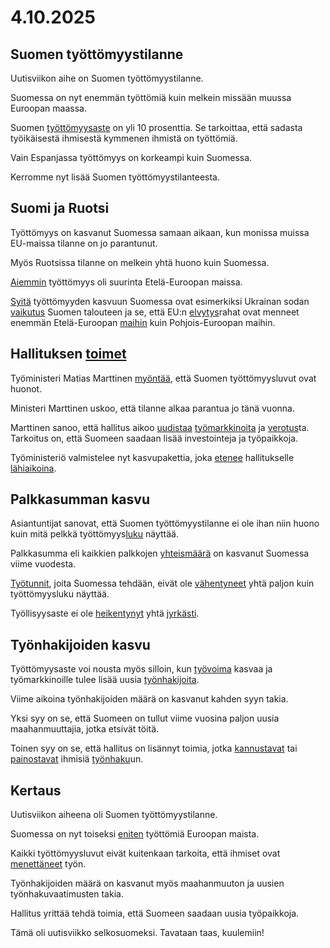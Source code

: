 # 4.10.2025

## Suomen työttömyystilanne

Uutisviikon aihe on Suomen työttömyystilanne.

Suomessa on nyt enemmän työttömiä kuin melkein missään muussa Euroopan maassa.

Suomen [työttömyysaste](työttömyysaste) on yli 10 prosenttia. Se tarkoittaa, että sadasta työikäisestä ihmisestä kymmenen ihmistä on työttömiä.

Vain Espanjassa työttömyys on korkeampi kuin Suomessa.

Kerromme nyt lisää Suomen työttömyystilanteesta.

## Suomi ja Ruotsi

Työttömyys on kasvanut Suomessa samaan aikaan, kun monissa muissa EU-maissa tilanne on jo parantunut.

Myös Ruotsissa tilanne on melkein yhtä huono kuin Suomessa.

[Aiemmin]() työttömyys oli suurinta Etelä-Euroopan maissa.

[Syitä]() työttömyyden kasvuun Suomessa ovat esimerkiksi Ukrainan sodan [vaikutus]() Suomen talouteen ja se, että EU:n [elvytys]()rahat ovat menneet enemmän Etelä-Euroopan [maihin]() kuin Pohjois-Euroopan maihin.

## Hallituksen [toimet](toimi)

Työministeri Matias Marttinen [myöntää](), että Suomen työttömyysluvut ovat huonot.

Ministeri Marttinen uskoo, että tilanne alkaa parantua jo tänä vuonna.

Marttinen sanoo, että hallitus aikoo [uudistaa]() [työmarkkinoita](työmarkkinat) ja [verotus]()ta. Tarkoitus on, että Suomeen saadaan lisää investointeja ja työpaikkoja.

Työministeriö valmistelee nyt kasvupakettia, joka [etenee](edetä) hallitukselle [lähiaikoina]().

## Palkkasumman kasvu

Asiantuntijat sanovat, että Suomen työttömyystilanne ei ole ihan niin huono kuin mitä pelkkä työttömyys[luku]() näyttää.

Palkkasumma eli kaikkien palkkojen [yhteismäärä]() on kasvanut Suomessa viime vuodesta.

[Työtunnit](työtunti), joita Suomessa tehdään, eivät ole [vähentyneet](vähentyä) yhtä paljon kuin työttömyysluku näyttää.

Työllisyysaste ei ole [heikentynyt](heikentyä) yhtä [jyrkästi]().

## Työnhakijoiden kasvu

Työttömyysaste voi nousta myös silloin, kun [työvoima]() kasvaa ja työmarkkinoille tulee lisää uusia [työnhakijoita](työnhakija).

Viime aikoina työnhakijoiden määrä on kasvanut kahden syyn takia.

Yksi syy on se, että Suomeen on tullut viime vuosina paljon uusia maahanmuuttajia, jotka etsivät töitä.

Toinen syy on se, että hallitus on lisännyt toimia, jotka [kannustavat](kannustaa) tai [painostavat](painostaa) ihmisiä [työnhaku]()un.

## Kertaus

Uutisviikon aiheena oli Suomen työttömyystilanne.

Suomessa on nyt toiseksi [eniten]() työttömiä Euroopan maista.

Kaikki työttömyysluvut eivät kuitenkaan tarkoita, että ihmiset ovat [menettäneet](menettää) työn.

Työnhakijoiden määrä on kasvanut myös maahanmuuton ja uusien työnhakuvaatimusten takia.

Hallitus yrittää tehdä toimia, että Suomeen saadaan uusia työpaikkoja.

Tämä oli uutisviikko selkosuomeksi. Tavataan taas, kuulemiin!
